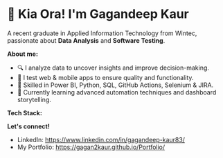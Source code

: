 # 👋 Kia Ora! I'm Gagandeep Kaur

A recent graduate in Applied Information Technology from Wintec, passionate about **Data Analysis** and **Software Testing**.

**About me:**

- 🔍 I analyze data to uncover insights and improve decision-making.
- 🧪 I test web & mobile apps to ensure quality and functionality.
- 🚀 Skilled in Power BI, Python, SQL, GitHub Actions, Selenium & JIRA.
- 🌱 Currently learning advanced automation techniques and dashboard storytelling.

**Tech Stack:**


**Let's connect!**
- LinkedIn: https://www.linkedin.com/in/gagandeep-kaur83/
- My Portfolio: https://gagan2kaur.github.io/Portfolio/





